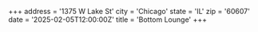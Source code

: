 +++
address = '1375 W Lake St'
city = 'Chicago'
state = 'IL'
zip = '60607'
date = '2025-02-05T12:00:00Z'
title = 'Bottom Lounge'
+++
